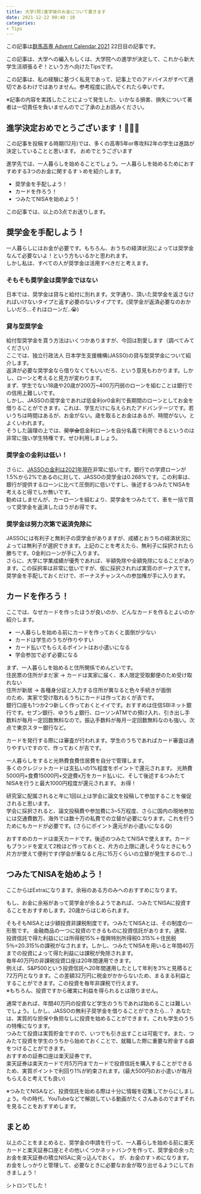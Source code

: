 ```yaml
---
title: 大学(院)進学後のお金について書きます
date: 2021-12-22 00:40：10
categories:
- Tips
---
```


この記事は[群馬高専 Advent Calendar 2021](https://adventar.org/calendars/6424) 22日目の記事です。  

この記事は、大学への編入もしくは、大学院への進学が決定して、これから新大学生活頑張るぞ！という方へ向けたTipsです。  

この記事は、私の経験に基づく私見であって、記事上でのアドバイスがすべて適切であるわけではありません。参考程度に読んでくれたら幸いです。  

※記事の内容を実践したことによって発生した、いかなる損害、損失について著者は一切責任を負いませんのでご了承の上お読みください。

<!-- more -->

## 進学決定おめでとうございます！👏👏👏  

この記事を投稿する時期(12月)では、多くの高専5年or専攻科2年の学生は進路が決定していることと思います。
おめでとうございます  

進学先では、一人暮らしを始めることでしょう。一人暮らしを始めるためにおすすめする3つのお金に関するすゝめを紹介します。

- 奨学金を手配しよう！
- カードを作ろう！
- つみたてNISAを始めよう！

この記事では、以上の3点でお送りします。  

## 奨学金を手配しよう！  
一人暮らしにはお金が必要です。もちろん、おうちの経済状況によっては奨学金なんて必要ないよ！という方もいるかと思われます。  
しかし私は、すべての人が奨学金は活用すべきだと考えます。  

### そもそも奨学金は奨学金ではない  
日本では、奨学金は貸与と給付に別れます。文字通り、頂いた奨学金を返さなければいけないタイプと返す必要のないタイプです。(奨学金が返済必要なのおかしいだろ...それはローンだ..😭)  


### 貸与型奨学金
給付型奨学金を貰う方法はいくつかありますが、今回は割愛します（調べてみてください）  
ここでは、独立行政法人 日本学生支援機構(JASSO)の貸与型奨学金について紹介します。  
返済が必要な奨学金なら借りなくてもいいだろ、という意見もわかります。しかし、ローンと考えると見方が変わります。  
まず、学生でない18歳や20歳が200万~400万円弱のローンを組むことは銀行での信用上難しいです。  
しかし、JASSOの奨学金であれば低金利or0金利で長期間のローンとしてお金を借りることができます。これは、学生だけに与えられたアドバンテージです。若いうちは時間はあるが、お金がない。歳を取るとお金はあるが、時間がない。とよくいわれます。  
そうした論理の上では、~~奨学金~~低金利ローンを自分名義で利用できるというのは非常に強い学生特権です。ぜひ利用しましょう。  

### 奨学金の金利は低い！
さらに、[JASSOの金利は2021年現在](https://www.jasso.go.jp/shogakukin/about/taiyo/taiyo_2shu/riritsu/index.html)非常に低いです。銀行での学資ローンが1.5%から2%であるのに対して、JASSOの奨学金は0.268%です。この利率は、銀行が提供するローンに比べて圧倒的に低いですし、後述するつみたてNISAを考えると得でしか無いです。  
勧めはしませんが、カーローンを組むより、奨学金をつみたてて、車を一括で買って奨学金を返済したほうがお得です。  

### 奨学金は努力次第で返済免除に  
JASSOには有利子と無利子の奨学金がありますが、成績とおうちの経済状況によっては無利子が選択できます。上記のことを考えたら、無利子に採択されたら勝ちです。0金利ローンが手に入ります。  
さらに、大学に学業成績が優秀であれば、半額免除や全額免除になることがあります。この採択率は非常に低いですが、仮に採択されれば実質のボーナスです。奨学金を手配しておくだけで、ボーナスチャンスへの参加権が手に入ります。  

## カードを作ろう！
ここでは、なぜカードを作ったほうが良いのか、どんなカードを作るとよいのか紹介します。  

- 一人暮らしを始める前にカードを作っておくと面倒が少ない
- カードは学生のうちが作りやすい  
- カード払いでもらえるポイントはお小遣いになる  
- 学会参加で必ず必要になる  

まず、一人暮らしを始めると住所関係でめんどいです。  
住民票の住所がまだ家 -> カードは実家に届く、本人限定受取郵便のため受け取れない  
住所が新居 -> 各種身分証と入力する住所が異なると色々手続きが面倒  
のため、実家で受け取れるうちにカードは作っておくが吉です。  
銀行口座も1つか2つ新しく作っておくとイイです。おすすめは住信SBIネット銀行です。セブン銀行、ゆうちょ銀行、ローソンATMでの預け入れ、引き出し手数料が毎月一定回数無料なので。振込手数料が毎月一定回数無料なのも強い。次点で東京スター銀行など。

カードを発行する際には審査が行われます。学生のうちであればカード審査は通りやすいですので、作っておくが吉です。

一人暮らしをすると光熱費食費住居費を自分で管理します。  
多くのクレジットカードは支払いの1%程度をポイントで還元されます。
光熱費5000円+食費15000円+交遊費x万をカード払いに、そして後述するつみたてNISAを行うと最大1000円程度が還元されます。
お得！

研究室に配属されると年に1回以上は学会に論文を投稿して参加することを催促されると思います。  
学会に採択されると、論文投稿費や参加費に3~5万程度、さらに国内の現地参加には交通費数万、海外では数十万の私費での立替が必要になります。これを行うためにもカードが必要です。(さらにポイント還元がお小遣いになる😋)  

おすすめのカードは楽天カードです。後述のつみたてNISAで使えます。カードもブランドを変えて2枚ほど作っておくと、片方の上限に達しそうなときにもう片方が使えて便利です(学会が重なると月に15万くらいの立替が発生するので...)

## つみたてNISAを始めよう！
ここからはExtraになります。余裕のある方のみへのおすすめになります。

もし、お金に余裕があって奨学金が余るようであれば、つみたてNISAに投資することをおすすめします。20歳からはじめられます。  

そもそもNISAとは少額投資非課税制度です。つみたてNISAとは、その制度の一形態です。
金融商品の一つに投資のできるものに投資信託があります。通常、投資信託で得た利益にには所得税15%＋復興特別所得税0.315%＋住民税5％=20.315%の課税がなされます。しかし、つみたてNISAを用いると年間40万までの投資によって得た利益には課税が免除されます。  
毎年40万円の非課税投資口座は20年間運用できます。  
例えば、S&P500という投資信託へ20年間運用したとして年利を3%と見積ると72万円となります。この差額32万円に税金がかからないため、まるまる利益とすることができます。この投資を毎年非課税で行えます。  
※もちろん、投資ですから確実に利益を得られるとは限りません。  

通常であれば、年間40万円の投資など学生のうちであれば始めることは難しいでしょう。しかし、JASSOの無利子奨学金を借りることができたら...？
あなたは、実質的な担保や負担なしに投資を始めることができます。これも学生のうちの特権になります。  
つみたて投資は実質貯金ですので、いつでも引き出すことは可能です。また、つみたて投資を学生のうちから始めておくことで、就職した際に重要な貯金する癖をつけることができます。  
おすすめの証券口座は楽天証券です。  
楽天証券は楽天カードで月5万円までカードで投資信託を購入することができるため、実質ポイントで利回り1%が約束されます。(最大500円のお小遣いが毎月もらえると考えても良い)  

※つみたてNISAなど、投資信託を始める際は十分に情報を収集してからにしましょう。今の時代、YouTubeなどで解説している動画がたくさんあるのでまずそれを見ることをおすすめします。

## まとめ
以上のことをまとめると、奨学金の申請を行って、一人暮らしを始める前に楽天カードと楽天証券口座とその他いくつかネットバンクを作って、奨学金の余ったお金を楽天証券の積立NISAに突っ込んでおく。
が、お金のすゝめになります。  
お金をしっかりと管理して、必要なときに必要なお金が取り出せるようにしておきましょう！

シトロンでした！